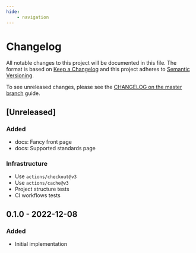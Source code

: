 ```yaml
---
hide:
    - navigation
---
```

# Changelog

All notable changes to this project will be documented in this file.
The format is based on [Keep a Changelog](https://keepachangelog.com/en/1.0.0/)
and this project adheres to [Semantic Versioning](https://semver.org/spec/v2.0.0.html).

To see unreleased changes, please see the [CHANGELOG on the master branch](https://github.com/gufolabs/gufo_liftbridge/blob/master/CHANGELOG.md) guide.

## [Unreleased]

### Added

* docs: Fancy front page
* docs: Supported standards page

### Infrastructure

* Use `actions/checkout@v3`
* Use `actions/cache@v3`
* Project structure tests
* CI workflows tests

## 0.1.0 - 2022-12-08

### Added

* Initial implementation